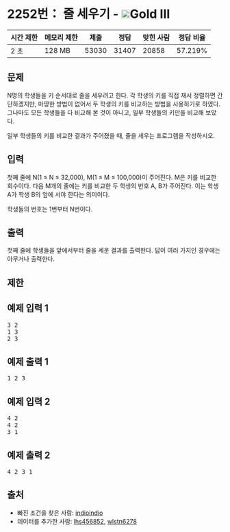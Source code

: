 # 2252번： 줄 세우기 - <img src="https://static.solved.ac/tier_small/13.svg" style="height:20px" />Gold III


| 시간 제한 | 메모리 제한 | 제출 | 정답 | 맞힌 사람 | 정답 비율 |
| --- | --- | --- | --- | --- | --- |
| 2 초 | 128 MB | 53030 | 31407 | 20858 | 57.219% |


## 문제


N명의 학생들을 키 순서대로 줄을 세우려고 한다. 각 학생의 키를 직접 재서 정렬하면 간단하겠지만, 마땅한 방법이 없어서 두 학생의 키를 비교하는 방법을 사용하기로 하였다. 그나마도 모든 학생들을 다 비교해 본 것이 아니고, 일부 학생들의 키만을 비교해 보았다.

일부 학생들의 키를 비교한 결과가 주어졌을 때, 줄을 세우는 프로그램을 작성하시오.




## 입력


첫째 줄에 N(1 ≤ N ≤ 32,000), M(1 ≤ M ≤ 100,000)이 주어진다. M은 키를 비교한 회수이다. 다음 M개의 줄에는 키를 비교한 두 학생의 번호 A, B가 주어진다. 이는 학생 A가 학생 B의 앞에 서야 한다는 의미이다.

학생들의 번호는 1번부터 N번이다.




## 출력


첫째 줄에 학생들을 앞에서부터 줄을 세운 결과를 출력한다. 답이 여러 가지인 경우에는 아무거나 출력한다.




## 제한




## 예제 입력 1


<pre>3 2
1 3
2 3
</pre>


## 예제 출력 1


<pre>1 2 3
</pre>




## 예제 입력 2


<pre>4 2
4 2
3 1
</pre>


## 예제 출력 2


<pre>4 2 3 1
</pre>






## 출처


- 빠진 조건을 찾은 사람: [indioindio](/user/indioindio)
- 데이터를 추가한 사람: [lhs456852](/user/lhs456852), [wlstn6278](/user/wlstn6278)




